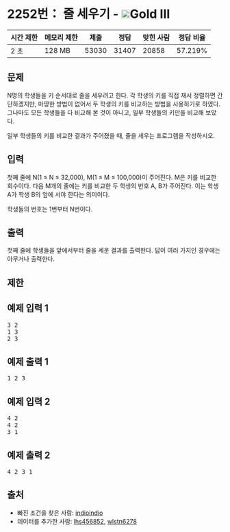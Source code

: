 # 2252번： 줄 세우기 - <img src="https://static.solved.ac/tier_small/13.svg" style="height:20px" />Gold III


| 시간 제한 | 메모리 제한 | 제출 | 정답 | 맞힌 사람 | 정답 비율 |
| --- | --- | --- | --- | --- | --- |
| 2 초 | 128 MB | 53030 | 31407 | 20858 | 57.219% |


## 문제


N명의 학생들을 키 순서대로 줄을 세우려고 한다. 각 학생의 키를 직접 재서 정렬하면 간단하겠지만, 마땅한 방법이 없어서 두 학생의 키를 비교하는 방법을 사용하기로 하였다. 그나마도 모든 학생들을 다 비교해 본 것이 아니고, 일부 학생들의 키만을 비교해 보았다.

일부 학생들의 키를 비교한 결과가 주어졌을 때, 줄을 세우는 프로그램을 작성하시오.




## 입력


첫째 줄에 N(1 ≤ N ≤ 32,000), M(1 ≤ M ≤ 100,000)이 주어진다. M은 키를 비교한 회수이다. 다음 M개의 줄에는 키를 비교한 두 학생의 번호 A, B가 주어진다. 이는 학생 A가 학생 B의 앞에 서야 한다는 의미이다.

학생들의 번호는 1번부터 N번이다.




## 출력


첫째 줄에 학생들을 앞에서부터 줄을 세운 결과를 출력한다. 답이 여러 가지인 경우에는 아무거나 출력한다.




## 제한




## 예제 입력 1


<pre>3 2
1 3
2 3
</pre>


## 예제 출력 1


<pre>1 2 3
</pre>




## 예제 입력 2


<pre>4 2
4 2
3 1
</pre>


## 예제 출력 2


<pre>4 2 3 1
</pre>






## 출처


- 빠진 조건을 찾은 사람: [indioindio](/user/indioindio)
- 데이터를 추가한 사람: [lhs456852](/user/lhs456852), [wlstn6278](/user/wlstn6278)




